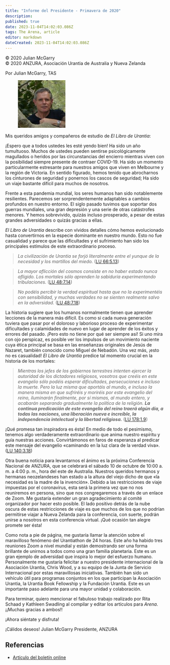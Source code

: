 ```yaml
---
title: "Informe del Presidente - Primavera de 2020"
description: 
published: true
date: 2023-11-04T14:02:03.086Z
tags: The Arena, article
editor: markdown
dateCreated: 2023-11-04T14:02:03.086Z
---
```


<p class="v-card v-sheet theme--light grey lighten-3 px-2">© 2020 Julian McGarry<br>© 2020 ANZURA, Asociación Urantia de Australia y Nueva Zelanda</p>


Por Julian McGarry, TAS

<figure id="Figure_1" class="image urantiapedia image-style-align-left">
<img src="/image/article/The_Arena/Julian-3-150x150.jpg" alt="Julian McGarry">
</figure>

Mis queridos amigos y compañeros de estudio de _El Libro de Urantia_:

¡Espero que a todos ustedes les esté yendo bien! Ha sido un año tumultuoso. Muchos de ustedes pueden sentirse psicológicamente magullados o heridos por las circunstancias del encierro mientras viven con la posibilidad siempre presente de contraer COVID-19. Ha sido un momento particularmente estresante para nuestros amigos que viven en Melbourne y la región de Victoria. En sentido figurado, hemos tenido que abrocharnos los cinturones de seguridad y ponernos los cascos de seguridad; Ha sido un viaje bastante difícil para muchos de nosotros.

Frente a esta pandemia mundial, los seres humanos han sido notablemente resilientes. Parecemos ser sorprendentemente adaptables a cambios profundos en nuestro entorno. El siglo pasado tuvimos que soportar dos guerras mundiales, una gran depresión y una serie de otras catástrofes menores. Y hemos sobrevivido, quizás incluso prosperado, a pesar de estas grandes adversidades o quizás gracias a ellas.

_El Libro de Urantia_ describe con vívidos detalles cómo hemos evolucionado hasta convertirnos en la especie dominante en nuestro mundo. Esto no fue casualidad y parece que las dificultades y el sufrimiento han sido los principales estímulos de este extraordinario proceso.
<br style="clear:both;"/>

> _La civilización de Urantia se forjó literalmente entre el yunque de la necesidad y los martillos del miedo._ ([LU 66:5.13](/es/The_Urantia_Book/66#p5_13))

> _La mayor aflicción del cosmos consiste en no haber estado nunca afligido. Los mortales sólo aprenden la sabiduría experimentando tribulaciones._ ([LU 48:7.14](/es/The_Urantia_Book/48#p7_14))

> _No podéis percibir la verdad espiritual hasta que no la experimentéis con sensibilidad, y muchas verdades no se sienten realmente salvo en la adversidad._ ([LU 48:7.18](/es/The_Urantia_Book/48#p7_18))

La historia sugiere que los humanos normalmente tienen que aprender lecciones de la manera más difícil. Es como si cada nueva generación tuviera que pasar por el doloroso y laborioso proceso de experimentar dificultades y calamidades de nuevo en lugar de aprender de los éxitos y errores del pasado. ¡Pero esto no tiene por qué ser siempre así! Si uno mira con ojo perspicaz, es posible ver los impulsos de un movimiento naciente cuya ética principal se basa en las enseñanzas originales de Jesús de Nazaret, también conocido como Miguel de Nebadón. Una vez más, ¡esto no es casualidad! _El Libro de Urantia_ predice tal momento crucial en la historia de los mortales:

> _Mientras los jefes de los gobiernos terrestres intenten ejercer la autoridad de los dictadores religiosos, vosotros que creéis en este evangelio sólo podéis esperar dificultades, persecuciones e incluso la muerte. Pero la luz misma que aportáis al mundo, e incluso la manera misma en que sufriréis y moriréis por este evangelio del reino, iluminarán finalmente, por sí mismas, al mundo entero, y acabarán separando gradualmente la política de la religión. **La continua predicación de este evangelio del reino traerá algún día, a todas las naciones, una liberación nueva e increíble, la independencia intelectual y la libertad religiosa.**_ ([LU 178:1.9](/es/The_Urantia_Book/178#p1_9))

¡Qué promesa tan inspiradora es ésta! En medio de todo el pesimismo, tenemos algo verdaderamente extraordinario que anima nuestro espíritu y guía nuestras acciones. Convirtámonos en faros de esperanza al predicar este mensaje del evangelio «caminando en la luz clara de la verdad viva». ([LU 140:3.18](/es/The_Urantia_Book/140#p3_18))

Otra buena noticia para levantarnos el ánimo es la próxima Conferencia Nacional de ANZURA, que se celebrará el sábado 10 de octubre de 10:00 a. m. a 4:00 p. m., hora del este de Australia. Nuestros queridos hermanos y hermanas neozelandeses han estado a la altura del viejo dicho de que «la necesidad es la madre de la invención». Debido a las restricciones de viaje impuestas por el coronavirus, esta será la primera vez que no nos reuniremos en persona, sino que nos congregaremos a través de un enlace de Zoom. Me gustaría extender un gran agradecimiento al comité organizador por hacer esto posible. El lado positivo detrás de la nube oscura de estas restricciones de viaje es que muchos de los que no podrían permitirse viajar a Nueva Zelanda para la conferencia, con suerte, podrán unirse a nosotros en esta conferencia virtual. ¡Qué ocasión tan alegre promete ser ésta!

Como nota a pie de página, me gustaría llamar la atención sobre el maravilloso fenómeno del Urantiathon de 24 horas. Este año ha habido tres reuniones Zoom a nivel mundial y están demostrando ser una forma brillante de unirnos a todos como una gran familia planetaria. Este es un gran ejemplo de adversidad que inspira lo mejor del esfuerzo humano. Personalmente me gustaría felicitar a nuestro presidente internacional de la Asociación Urantia, Chris Wood, y a su equipo de la Junta de Servicio Internacional por estas maravillosas iniciativas. También han sido un vehículo útil para programas conjuntos en los que participan la Asociación Urantia, la Urantia Book Fellowship y la Fundación Urantia. Este es un importante paso adelante para una mayor unidad y colaboración.

Para terminar, quiero mencionar el fabuloso trabajo realizado por Rita Schaad y Kathleen Swadling al compilar y editar los artículos para _Arena_. ¡¡Muchas gracias a ambos!!

¡Ahora siéntate y disfruta!

¡Cálidos deseos!
Julian McGarry
Presidente, ANZURA

## Referencias

- [Artículo del boletín online](https://anzura.urantia-association.org/2020/09/07/president-report-spring-2020)

